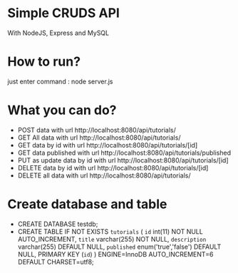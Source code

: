 # Simple CRUDS API
With NodeJS, Express and MySQL

# How to run?
just enter command : node server.js

# What you can do?
+ POST data with url http://localhost:8080/api/tutorials/
+ GET All data with url http://localhost:8080/api/tutorials/
+ GET data by id with url http://localhost:8080/api/tutorials/[id]
+ GET data published with url http://localhost:8080/api/tutorials/published
+ PUT as update data by id with url http://localhost:8080/api/tutorials/[id]
+ DELETE data by id with url http://localhost:8080/api/tutorials/[id]
+ DELETE all data with url http://localhost:8080/api/tutorials/

# Create database and table
+ CREATE DATABASE testdb;
+ CREATE TABLE IF NOT EXISTS `tutorials` (
  `id` int(11) NOT NULL AUTO_INCREMENT,
  `title` varchar(255) NOT NULL,
  `description` varchar(255) DEFAULT NULL,
  `published` enum('true','false') DEFAULT NULL,
  PRIMARY KEY (`id`)
) ENGINE=InnoDB AUTO_INCREMENT=6 DEFAULT CHARSET=utf8;

